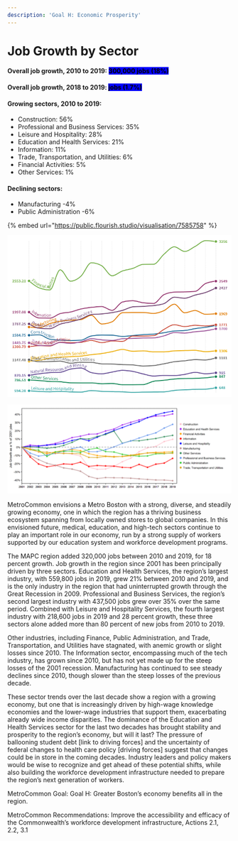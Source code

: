 ```yaml
---
description: 'Goal H: Economic Prosperity'
---
```


# Job Growth by Sector

#### Overall job growth, 2010 to 2019: <mark style="background-color:blue;">300,000 jobs (18%)</mark> &#x20;

#### Overall job growth, 2018 to 2019: <mark style="background-color:blue;">jobs (1.7%)</mark> &#x20;

#### Growing sectors, 2010 to 2019:  

* Construction: 56% &#x20;
* Professional and Business Services: 35% &#x20;
* Leisure and Hospitality: 28% &#x20;
* Education and Health Services: 21% &#x20;
* Information: 11%  &#x20;
* Trade, Transportation, and Utilities: 6% &#x20;
* Financial Activities: 5% &#x20;
* Other Services: 1% &#x20;

#### Declining sectors: &#x20;

* Manufacturing -4% &#x20;
* Public Administration -6% &#x20;

{% embed url="https://public.flourish.studio/visualisation/7585758" %}

![](.gitbook/assets/Test3.png)

![](.gitbook/assets/test.PNG)

MetroCommon envisions a Metro Boston with a strong, diverse, and steadily growing economy, one in which the region has a thriving business ecosystem spanning from locally owned stores to global companies. In this envisioned future, medical, education, and high-tech sectors continue to play an important role in our economy, run by a strong supply of workers supported by our education system and workforce development programs.  &#x20;

The MAPC region added 320,000 jobs between 2010 and 2019, for 18 percent growth. Job growth in the region since 2001 has been principally driven by three sectors. Education and Health Services, the region’s largest industry, with 559,800 jobs in 2019, grew 21% between 2010 and 2019, and is the only industry in the region that had uninterrupted growth through the Great Recession in 2009. Professional and Business Services, the region’s second largest industry with 437,500 jobs grew over 35% over the same period. Combined with Leisure and Hospitality Services, the fourth largest industry with 218,600 jobs in 2019 and 28 percent growth, these three sectors alone added more than 80 percent of new jobs from 2010 to 2019.&#x20;

Other industries, including Finance, Public Administration, and Trade, Transportation, and Utilities have stagnated, with anemic growth or slight losses since 2010. The Information sector, encompassing much of the tech industry, has grown since 2010, but has not yet made up for the steep losses of the 2001 recession. Manufacturing has continued to see steady declines since 2010, though slower than the steep losses of the previous decade. &#x20;

These sector trends over the last decade show a region with a growing economy, but one that is increasingly driven by high-wage knowledge economies and the lower-wage industries that support them, exacerbating already wide income disparities. The dominance of the Education and Health Services sector for the last two decades has brought stability and prosperity to the region’s economy, but will it last? The pressure of ballooning student debt \[link to driving forces] and the uncertainty of federal changes to health care policy \[driving forces] suggest that changes could be in store in the coming decades. Industry leaders and policy makers would be wise to recognize and get ahead of these potential shifts, while also building the workforce development infrastructure needed to prepare the region’s next generation of workers. &#x20;

MetroCommon Goal: Goal H: Greater Boston’s economy benefits all in the region. &#x20;

MetroCommon Recommendations: Improve the accessibility and efficacy of the Commonwealth’s workforce development infrastructure, Actions 2.1, 2.2, 3.1&#x20;
